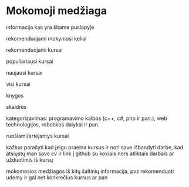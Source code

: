# Mokomoji medžiaga

informacija kas yra šitame puslapyje

rekomenduojami mokymosi keliai

rekomenduojami kursai

populiariausi kursai

naujausi kursai

visi kursai

knygos

skaidrės

kategorizavimas: programavimo kalbos (c++, c#, php ir pan.), web technologijos, robotikos dalykai ir pan.

ruošiami/artėjantys kursai

kažkur parašyti kad jeigu praeina kursus ir nori save išbandyti darbe, kad atsiųstų man savo cv ir link į github su kokiais nors atliktais darbais ar užduotimis iš kursų

mokomosios medžiagos iš kitų šaltinių informacija, pvz rekomenduoti udemy ir gal net konkrečius kursus ar pan

